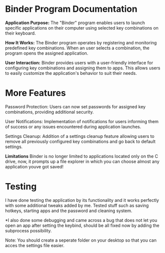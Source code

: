 # **Binder Program Documentation**
**Application Purpose:**
The "Binder" program enables users to launch specific applications on their computer using selected key combinations on their keyboard.


**How It Works:**
The Binder program operates by registering and monitoring predefined key combinations. When an user selects a combination, the program opens the assigned application.


**User Interaction:**
Binder provides users with a user-friendly interface for configuring key combinations and assigning them to apps. This allows users to easily customize the application's behavior to suit their needs.


# **More Features**
Password Protection: Users can now set passwords for assigned key combinations, providing additional security.

User Notifications: Implementation of notifications for users informing them of success or any issues encountered during application launches.

Settings Cleanup: Addition of a settings cleanup feature allowing users to remove all previously configured key combinations and go back to default settings.


**Limitations**
Binder is no longer limited to applications located only on the C drive, now, it prompts up a file explorer in which you can choose almost any application youve got saved!



# **Testing**

I have done testing the application by its functionality and it works perfectly with some additional tweaks added by me. Tested stuff such as saving hotkeys, starting apps and the password and cleaning system.

*I also done some debugging and came across a bug that does not let you open an app after setting the keybind, should be all fixed now by adding the subprocess possibility.



Note: You should create a seperate folder on your desktop so that you can acces the settings file easier.
